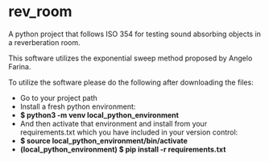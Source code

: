 # rev_room
A python project that follows ISO 354 for testing sound absorbing objects in a reverberation room.

This software utilizes the exponential sweep method proposed by Angelo Farina.

To utilize the software please do the following after downloading the files:
- Go to your project path
- Install a fresh python environment:
- **$ python3 -m venv local_python_environment**
- And then activate that environment and install from your requirements.txt which you have included in your version control:
- **$ source local_python_environment/bin/activate**
- **(local_python_environment) $ pip install -r requirements.txt**
